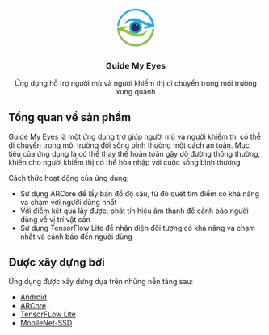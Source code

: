 <div id="top"></div>

<!-- PROJECT LOGO -->
<br />
<div align="center">
  <a href="https://github.com/Nakajima-Kuro/GuideMyEyes">
    <img src="app/src/main/res/mipmap-xxxhdpi/ic_launcher.png" alt="Logo" width="80" height="80">
  </a>

  <h3 align="center">Guide My Eyes</h3>

  <p align="center">
    Ứng dụng hỗ trợ người mù và người khiếm thị di chuyển trong môi trường xung quanh
  </p>
</div>

<!-- ABOUT THE PROJECT -->
## Tổng quan về sản phẩm

Guide My Eyes là một ứng dụng trợ giúp người mù và người khiếm thị có thể di chuyển trong môi trường đời sống bình thường một cách an toàn.
Mục tiêu của ứng dụng là có thể thay thế hoàn toàn gậy dò đường thông thường, khiến cho người khiếm thị có thể hòa nhập với cuộc sống bình thường

Cách thức hoạt động của ứng dụng:
* Sử dụng ARCore để lấy bản đồ độ sâu, từ đó quét tìm điểm có khả năng va chạm với người dùng nhất
* Với điểm kết quả lấy được, phát tín hiệu âm thanh để cảnh báo người dùng về vị trí vật cản
* Sử dụng TensorFlow Lite để nhận diện đối tượng có khả năng va chạm nhất và cảnh báo đến người dùng

## Được xây dựng bởi

Ứng dụng được xây dựng dựa trên những nền tảng sau:

* [Android](https://www.android.com/)
* [ARCore](https://developers.google.com/ar)
* [TensorFLow Lite](https://www.tensorflow.org/lite)
* [MobileNet-SSD](https://arxiv.org/pdf/1512.02325.pdf)
